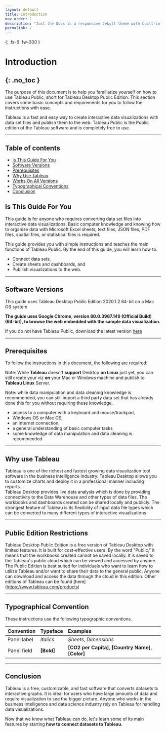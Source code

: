```yaml
---
layout: default
title: Introduction
nav_order: 1
description: "Just the Docs is a responsive Jekyll theme with built-in search that is easily customizable and hosted on GitHub Pages."
permalink: /
---
```


{: .fs-6 .fw-300 }

# Introduction
{: .no_toc }
---
The purpose of this document is to help you familiarize yourself on how to use Tableau Public, short for Tableau Desktop Public Edition. This section covers some basic concepts and requirements for you to follow the instructions with ease. 

Tableau is a fast and easy way to create interactive data visualizations with data set files and publish them to the web. Tableau Public is the Public edition of the Tableau software and is completely free to use. 

---

## Table of contents

- <a href="https://https://cysong12.github.io/Tableau-Desktop-Public-Edition/#is-this-guide-for-you">Is This Guide For You</a>
- <a href="https://https://cysong12.github.io/Tableau-Desktop-Public-Edition/#software-versions">Software Versions</a>
- <a href="https://https://cysong12.github.io/Tableau-Desktop-Public-Edition/#prerequisites">Prerequisites</a>
- <a href="https://https://cysong12.github.io/Tableau-Desktop-Public-Edition/#why-use-tableau">Why Use Tableau</a>
- <a href="https://https://cysong12.github.io/Tableau-Desktop-Public-Edition/#public-edition-restrictions">Works On All Versions</a>
- <a href="https://https://cysong12.github.io/Tableau-Desktop-Public-Edition/#typographical-conventions">Typographical Conventions</a>
- <a href="https://https://cysong12.github.io/Tableau-Desktop-Public-Edition/#conclusion">Conclusion</a>

## Is This Guide For You
This guide is for anyone who requires converting data set files into interactive data visualizations. Basic computer knowledge and knowing how to organize data with Microsoft Excel sheets, text files, JSON files, PDF files, spatial files, or statistical files is required. 

This guide provides you with simple instructions and teaches the main functions of Tableau Public. By the end of this guide, you will learn how to:
* Connect data sets,
* Create sheets and dashboards, and
* Publlish visualizations to the web.

---

## Software Versions

This guide uses Tableau Desktop Public Edition 2020.1.2 64-bit on a Mac OS system

<b>The guide uses Google Chrome, version 80.0.3987.149 (Official Build) (64-bit), to browse the web embedded with the sample data visualization.</b>

If you do not have Tableau Public, download the latest version [here](https://public.tableau.com/en-us/s/download)

---

## Prerequisites

To follow the instructions in this document, the following are required:

Note: While <b>Tableau</b> doesn't <b>support</b> Desktop <b>on Linux</b> just yet, you can still create your viz <b>on</b> your Mac or Windows machine and publish to <b>Tableau Linux</b> Server.

Note: while data manipulation and data cleaning knowledge is recommended, you can still import a third party data set that has already done this for you without requiring these knowledge.

* access to a computer with a keyboard and mouse/trackpad,
* Windows OS or Mac OS,
* an internet connection, 
* a general understanding of basic computer tasks
* some knowledge of data manipulation and data cleaning is recommended

---

## Why use Tableau

Tableau is one of the richest and fastest growing data visualization tool software in the business intelligence industry. Tableau Desktop allows you to customize charts and deploy it in a professional manner including reports. 
<br>
Tableau Desktop provides live data analysis which is done by providing connectivity to the Data Warehouse and other types of data files. The workbooks and dashboards created can be shared locally and publicly. The strongest feature of Tableau is its flexibility of input data file types which can be converted to many different types of interactive visualizations

--- 

## Public Edition Restrictions

Tableau Desktop Public Edition is a free version of Tableau Desktop with limited features. It is built for cost-effective users. By the word "Public," it means that the workbooks created cannot be saved locally. It is saved to the Tableau's public cloud which can be viewed and accessed by anyone.
<br>
The Public Edition is best suited for individuals who want to learn how to utilize Tableau and/or want to share their data to the general public. Anyone can download and access the data through the cloud in this edition. Other editions of Tableau can be found [here] (https://www.tableau.com/products)

---

## Typographical Convention

These instructions use the following typographic conventions.

| Convention                           | Typeface      | Examples                                                |
| :----                                | :----         | :----                                                   |
| Panel label                          |  _Italics_    |     _Sheets_, _Dimensions_                              |
| Panel field                          |   **[Bold]**  |**[CO2 per Capita]**, **[Country Name]**, **[Color]**    |



---

## Conclusion

Tableau is a free, customizable, and fast software that converts datasets to interactive graphs. It is ideal for users who have large amounts of data and require visualization to see the bigger picture. Anyone who works in the business intelligence and data science industry rely on Tableau for handling data visualizations.

Now that we know what Tableau can do, let's learn some of its main features by starting <b>how to connect datasets to Tableau.</b>
